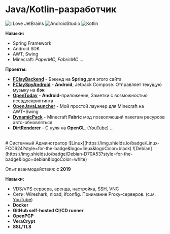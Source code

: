 
# Java/Kotlin-разработчик
![I Love JetBrains](https://img.shields.io/badge/IntelliJ_IDEA-000000.svg?style=for-the-badge&logo=intellij-idea&logoColor=white)
![AndroidStudio](https://img.shields.io/badge/Android_Studio-3DDC84?style=for-the-badge&logo=android-studio&logoColor=white)
![Kotlin](https://img.shields.io/badge/Kotlin-B125EA?style=for-the-badge&logo=kotlin&logoColor=white)


**Навыки:**
- Spring Framework
- Android SDK
- AWT, Swing
- Minecraft: _PaperMC_, _FabricMC_
...

**Проекты:**
- [**FClayBackend**](/project/fclaybackend) \- Бэкенд на **Spring** для этого сайта
- [**FClaySpyAndroid**](/project/fclayspyandroid) \- **Android**, Jetpack Compose. Отправляет текущую музыку на **бэк**
- [**OpenToday**](/project/opentoday) \- **Android**-приложение, Заметки с возможностью псевдоскриптинга
- [**OpenJavaLauncher**](/project/openjavalauncher) \- Мой простой лаунчер для Minecraft на AWT+Swing
- [**DynamicPack**](/project/dynamicpack) \- Minecraft **Fabric** мод позволяющий пакетам ресурсов авто-обновляться
- [**DirtRenderer**](https://github.com/FazziCLAY/DirtRenderer) \- С нуля на **OpenGL**. ([YouTube](https://www.youtube.com/watch?v=hCzHntqmUXU))
...



<br>
# Системный Админстратор
![Linux](https://img.shields.io/badge/Linux-FCC624?style=for-the-badge&logo=linux&logoColor=black)
![Debian](https://img.shields.io/badge/Debian-D70A53?style=for-the-badge&logo=debian&logoColor=white)

Опыт взаимодействия: **с 2019**

**Навыки:**
- VDS/VPS сервера, аренда, настройка, SSH, VNC
- Сети: Wireshark, nload, ifconfig. Понимание Proxy-серверов. (с.м. [YouTube](https://www.youtube.com/watch?v=y0lMBVtHEDQ))
- **Docker**
- **GitHub self-hosted CI/CD runner**
- **OpenPGP**
- **VeraCrypt**
- **SSL/TLS**
